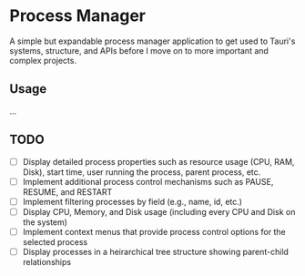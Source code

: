 # Process Manager
A simple but expandable process manager application to get used to Tauri's systems, structure, and APIs before I move on
to more important and complex projects.

## Usage
...

## TODO
- [ ] Display detailed process properties such as resource usage (CPU, RAM, Disk), start time, user running the process, parent process, etc.
- [ ] Implement additional process control mechanisms such as PAUSE, RESUME, and RESTART
- [ ] Implement filtering processes by field (e.g., name, id, etc.)
- [ ] Display CPU, Memory, and Disk usage (including every CPU and Disk on the system)
- [ ] Implement context menus that provide process control options for the selected process
- [ ] Display processes in a heirarchical tree structure showing parent-child relationships
